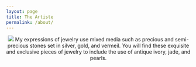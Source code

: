 ```yaml
---
layout: page
title: The Artiste
permalink: /about/
---
```

<center><img src="http://image.jimcdn.com/app/cms/image/transf/dimension=205x10000:mode=fitin:format=jpg/path/s512c6eb66f42e42a/image/i27797202baad0423/version/1352751338/image.jpg">
My expressions of jewelry use mixed media such as precious and
semi-precious stones set in silver, gold, and vermeil.
You will find these exquisite and exclusive pieces
of jewelry to include the use of antique ivory,
jade, and pearls.</center>
